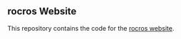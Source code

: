 ## rocros Website

This repository contains the code for the [rocros website](http://www.rocros.com/).
